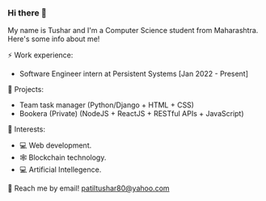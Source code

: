 ### Hi there 👋

My name is Tushar and I'm a Computer Science student from Maharashtra. Here's some info about me!

⚡ Work experience: <br />
- Software Engineer intern at Persistent Systems [Jan 2022 - Present]

🔭 Projects: <br />
- Team task manager (Python/Django + HTML + CSS)
- Bookera (Private) (NodeJS + ReactJS + RESTful APIs + JavaScript)

🌱 Interests:
- 💻 Web development.
- 🕸 Blockchain technology.
- 💻 Artificial Intellegence.

💬 Reach me by email! patiltushar80@yahoo.com

<!-- More to come! -->
